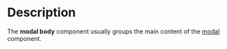 # Description

The **modal body** component usually groups the main content of the [modal](/docs/components/modal) component.
